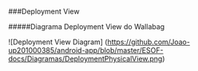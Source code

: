 ###Deployment View

#####Diagrama Deployment View do Wallabag

![Deployment View Diagram] (https://github.com/Joao-up201000385/android-app/blob/master/ESOF-docs/Diagramas/DeploymentPhysicalView.png)
